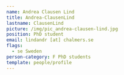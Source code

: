```yaml
---
name: Andrea Clausen Lind
title: Andrea-ClausenLind
lastname: ClausenLind
picture: /img/pic_andrea-clausen-lind.jpg
position: PhD student
email: lindandr [at] chalmers.se
flags:
  - se Sweden
person-category: F PhD students
template: people/profile
---
```

